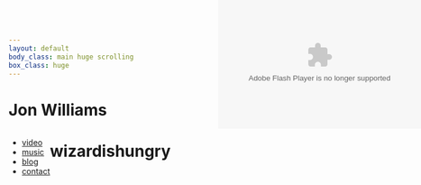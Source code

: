 ```yaml
---
layout: default 
body_class: main huge scrolling
box_class: huge
---
```

<h1>Jon Williams</h1>


<div style="position: fixed; right: 0; top: 0">
<!--    <iframe src="http://player.vimeo.com/video/27566659?portrait=0" width="640" height="360" frameborder="0"> </iframe> -->

<object width="360" height="228" classid="clsid:d27cdb6e-ae6d-11cf-96b8-444553540000">
  <param name="flashvars" value="vid=838833&amp;autoplay=false&amp;style=ubCC2550:lcE87A9F:ocffffff:ucffffff"/>
  <param name="allowfullscreen" value="true"/>
  <param name="allowscriptaccess" value="always"/>
  <param name="src" value="http://www.ustream.tv/flash/viewer.swf"/>
  <embed flashvars="vid=838833&amp;autoplay=false&amp;style=ubCC2550:lcE87A9F:ocffffff:ucffffff" width="360" height="228" allowfullscreen="true" allowscriptaccess="always" src="http://www.ustream.tv/flash/viewer.swf" type="application/x-shockwave-flash"></embed>
</object>

</div>
<ul style="float:left" class="root">
  <!--
  <li><a class="upcoming" href="upcoming.html">upcoming</a></li>
  <li><a class="chronology" href="chronology.html">past</a></li>
  -->

  <li><a class="video" href="media.html">video</a></li>

  
  <li>
    <a href="http://soundcloud.com/wizardishungry">music</a>
    <!--
    <span class="reveal">&rarr; &rarr; <sup>&uarr;</sup></span>
    <ul class="less">
        <li><a href="http://soundcloud.com/enoch-aln">Enoch A.L.N.</a></li>
        <li><a href="http://excepter.net/">Excepter</a></li>
        <li class="less"><a href="http://soundcloud.com/wizardishungry">Soundcloud/a></li>
    </ul>
    -->
  </li>
  

  <li><a class="blog" href="http://blog.wizardishungry.com/">blog</a></li>

  <li><a class="contact" href="mailto:jon@wizardishungry.com">contact</a></li>

</ul>
<h1>wizardishungry</h1>

